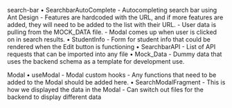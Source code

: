 search-bar
    • SearchbarAutoComplete
        - Autocompleting search bar using Ant Design
        - Features are hardcoded with the URL, and if more features are added, they will need to be added to the list with their URL.
        - User data is pulling from the MOCK_DATA file.
        - Modal comes up when user is clicked on in search results.
    • StudentInfo
        - Form for student info that could be rendered when the Edit button is functioning
    • SearchbarAPI
        - List of API requests that can be imported into any file
    • Mock_Data
        - Dummy data that uses the backend schema as a template for development use.

Modal
    • useModal
        - Modal custom hooks
        - Any functions that need to be added to the Modal should be added here.
    • SearchModalFragment
        - This is how we displayed the data in the Modal
        - Can switch out files for the backend to display different data
